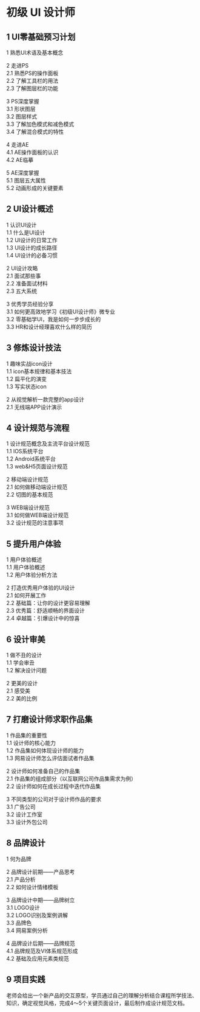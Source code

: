 # 初级 UI 设计师
## 1 UI零基础预习计划
1 熟悉UI术语及基本概念  

2 走进PS  
2.1 熟悉PS的操作面板  
2.2 了解工具栏的用法  
2.3 了解图层栏的功能  
  
3 PS深度掌握  
3.1 形状图层  
3.2 图层样式  
3.3 了解加色模式和减色模式  
3.4 了解混合模式的特性  
  
4 走进AE  
4.1 AE操作面板的认识  
4.2 AE临摹  
  
5 AE深度掌握  
5.1 图层五大属性  
5.2 动画形成的关键要素  

## 2 UI设计概述
1 认识UI设计  
1.1 什么是UI设计  
1.2 UI设计的日常工作  
1.3 UI设计的成长路径  
1.4 UI设计的必备习惯  
  
2 UI设计攻略  
2.1 面试那些事  
2.2 准备面试材料  
2.3 五大系统  
  
3 优秀学员经验分享  
3.1 如何更高效地学习《初级UI设计师》微专业  
3.2 零基础学UI，我是如何一步步成长的  
3.3 HR和设计经理喜欢什么样的简历  

## 3 修炼设计技法
1 趣味实战icon设计  
1.1 icon基本规律和基本技法  
1.2 扁平化的演变  
1.3 写实状态icon  
  
2 从视觉解析一款完整的app设计  
2.1 无线端APP设计演示  

## 4 设计规范与流程
1 设计规范概念及主流平台设计规范  
1.1 IOS系统平台  
1.2 Android系统平台  
1.3 web&H5页面设计规范  
  
2 移动端设计规范  
2.1 如何做移动端设计规范  
2.2 切图的基本规范  
  
3 WEB端设计规范  
3.1 如何做WEB端设计规范  
3.2 设计规范的注意事项  

## 5 提升用户体验
1 用户体验概述  
1.1 用户体验概述  
1.2 用户体验分析方法  
  
2 打造优秀用户体验的UI设计  
2.1 如何开展工作  
2.2 基础篇：让你的设计更容易理解  
2.3 优秀篇：舒适顺畅的界面设计  
2.4 卓越篇：引爆设计中的惊喜  

## 6 设计审美
1 做不丑的设计  
1.1 学会审丑  
1.2 解决设计问题  
  
2 更美的设计  
2.1 感受美  
2.2 美的比例  

## 7 打磨设计师求职作品集
1 作品集的重要性  
1.1 设计师的核心能力  
1.2 作品集如何体现设计师的能力  
1.3 网易设计师怎么评估面试者作品集  
  
2 设计师如何准备自己的作品集  
2.1 作品集的组成部分（以互联网公司作品集需求为例）  
2.2 设计师如何在成长过程中迭代作品集  
  
3 不同类型的公司对于设计师作品的要求  
3.1 广告公司  
3.2 设计工作室  
3.3 设计外包公司  

## 8 品牌设计
1 何为品牌  
  
2 品牌设计前期——产品思考  
2.1 产品分析  
2.2 如何设计情绪模板  
  
3 品牌设计中期——品牌树立  
3.1 LOGO设计  
3.2 LOGO识别及案例讲解  
3.3 品牌色  
3.4 网易案例分析  
  
4 品牌设计后期——品牌规范  
4.1 品牌规范及VI体系规范形成  
4.2 基础及应用元素类规范  

## 9 项目实践
老师会给出一个新产品的交互原型，学员通过自己的理解分析结合课程所学技法、知识，确定视觉风格，完成4～5个关键页面设计，最后制作成设计规范文档。
